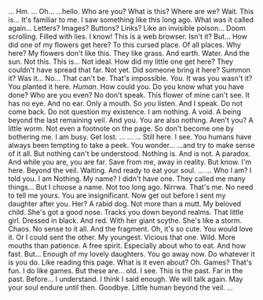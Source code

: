 ...
Hm.
...
Oh...
...hello.
Who are you?
What is this?
Where are we?
Wait.
This is...
It's familiar to me.
I saw something like this long ago.
What was it called again...
Letters?
Images?
Buttons?
Links?
Like an invisible poison...
Doom scrolling.
Filled with lies.
I know!
This is a web browser. Isn't it?
But...
How did one of my flowers get here?
To this cursed place.
Of all places. Why here?
My flowers don't like this.
They like grass.
And earth.
Water.
And the sun.
Not this.
This is...
Not ideal.
How did my little one get here?
They couldn't have spread that far.
Not yet.
Did someone bring it here?
Summon it?
Was it...
No...
That can't be.
That's impossible.
<i>You.</i>
It was you wasn't it?
You planted it here.
<i>Human</i>.
How could you.
Do you know what you have done?
Who are you even?
No don't speak.
This flower of mine can't see.
It has no eye.
And no ear.
Only a mouth.
So <i>you</i> listen.
And I speak.
Do not come back.
Do not question my existence.
I am nothing.
A void.
A being beyond the last remaining veil.
And you.
You are also nothing.
Aren't you?
A little worm.
Not even a footnote on the page.
So don't become one by bothering me.
I am busy.
Get lost.
...
...
...
Still here.
I see.
You humans have always been tempting to take a peek.
You wonder...
...and try to make sense of it all.
But nothing can't be understood.
Nothing is.
And is not.
A paradox.
And while you are, you are far.
Save from me, away in reality.
But know.
I'm here.
Beyond the veil.
Waiting.
And ready to eat your soul.
...
...
Who I am?
I told you. I am Nothing.
My name?
I didn't have one.
They called me many things...
But I choose a name.
Not too long ago.
Nirrwa.
That's me.
No need to tell me yours.
You are insignificant.
Now get out before I sent my daughter after you.
Her?
A rabid dog.
Not more than a mutt.
My beloved child.
She's got a good nose.
Tracks you down beyond realms.
That little girl.
Dressed in black.
And red.
With her giant scythe.
She's like a storm.
Chaos.
No sense to it all.
And the fragment.
Oh, it's so cute.
You would love it.
Or I could sent the other.
My youngest.
Vicious that one.
Wild.
More mouths than patience.
A free spirit.
Especially about who to eat.
And how fast.
But...
Enough of my lovely daughters.
You go away now.
Do whatever it is you do.
Like reading this page.
What is it even about?
Oh.
Games?
That's fun.
I do like games.
But these are... old.
I see.
This is the past.
Far in the past.
Before...
I understand.
I think I said enough.
We will talk again.
May your soul endure until then.
Goodbye.
Little human beyond the veil.
...
